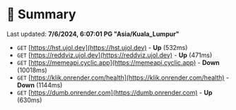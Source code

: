 # 📖 Summary
Last updated: **7/6/2024, 6:07:01 PG "Asia/Kuala_Lumpur"**

- `GET` [https://hst.ujol.dev](https://hst.ujol.dev) - **Up** (532ms)
- `GET` [https://reddviz.ujol.dev](https://reddviz.ujol.dev) - **Up** (471ms)
- `GET` [https://memeapi.cyclic.app](https://memeapi.cyclic.app) - **Down** (10018ms)
- `GET` [https://klik.onrender.com/health](https://klik.onrender.com/health) - **Down** (1144ms)
- `GET` [https://dumb.onrender.com](https://dumb.onrender.com) - **Up** (630ms)
